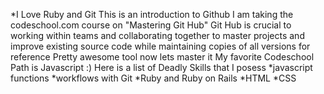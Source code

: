 *I Love Ruby and Git
This is an introduction to Github 
I am taking the codeschool.com course on "Mastering Git Hub"
Git Hub is crucial to working within teams and collaborating 
together to master projects and improve existing source code while 
maintaining copies of all versions for reference
Pretty awesome tool now lets master it
My favorite Codeschool Path is Javascript :)
Here is a list of Deadly Skills that I posess
*javascript functions
*workflows with Git
*Ruby and Ruby on Rails
*HTML
*CSS

